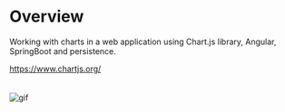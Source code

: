 # Overview

Working with charts in a web application using Chart.js library, Angular, SpringBoot and persistence.

https://www.chartjs.org/
<br><br><br>
![gif](https://user-images.githubusercontent.com/56695817/205490457-f7a25d24-a0d4-455d-91ef-083c782a33c0.gif)

